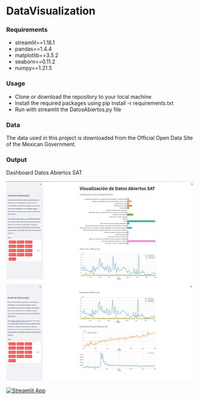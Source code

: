 # DataVisualization

### Requirements
- streamlit==1.18.1
- pandas==1.4.4
- matplotlib==3.5.2
- seaborn==0.11.2
- numpy==1.21.5

### Usage
- Clone or download the repository to your local machine
- Install the required packages using pip install -r requirements.txt
- Run with streamlit the DatosAbiertos.py file

### Data
The data used in this project is downloaded from the Official Open Data Site of the Mexican Government.

### Output
Dashboard Datos Abiertos SAT

<img src="images/image1.jpg">

<img src="images/image2.jpg">


[![Streamlit App](https://static.streamlit.io/badges/streamlit_badge_black_white.svg)](https://github.com/AAdelaida/DataVisualization/blob/main/DatosAbiertos.py)
